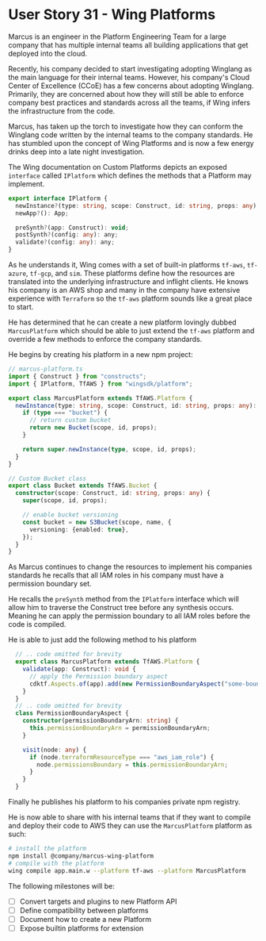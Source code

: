 # User Story 31 - Wing Platforms

Marcus is an engineer in the Platform Engineering Team for a large company that has multiple internal teams all building applications that get deployed into the cloud. 

Recently, his company decided to start investigating adopting Winglang as the main language for their internal teams. However, his company's Cloud Center of Excellence (CCoE) 
has a few concerns about adopting Winglang. Primarily, they are concerned about how they will still be able to enforce company best practices and standards across all the teams,
if Wing infers the infrastructure from the code.

Marcus, has taken up the torch to investigate how they can conform the Winglang code written by the internal teams to the company standards. He has stumbled upon the concept of
Wing Platforms and is now a few energy drinks deep into a late night investigation.

The Wing documentation on Custom Platforms depicts an exposed `interface` called `IPlatform` which defines the methods that a Platform may implement. 

```typescript
export interface IPlatform {
  newInstance?(type: string, scope: Construct, id: string, props: any): any;
  newApp?(): App;

  preSynth?(app: Construct): void;
  postSynth?(config: any): any;
  validate?(config: any): any;
}
```

As he understands it, Wing comes with a set of built-in platforms `tf-aws`, `tf-azure`, `tf-gcp`, and `sim`. These platforms define how the resources are translated into
the underlying infrastructure and inflight clients. He knows his company is an AWS shop and many in the company have extensive experience with `Terraform` so the `tf-aws` platform sounds like a great
place to start.

He has determined that he can create a new platform lovingly dubbed `MarcusPlatform` which should be able to just extend the `tf-aws` platform and override a few methods to
enforce the company standards.

He begins by creating his platform in a new npm project:

```typescript
// marcus-platform.ts
import { Construct } from "constructs";
import { IPlatform, TfAWS } from "wingsdk/platform";

export class MarcusPlatform extends TfAWS.Platform {
  newInstance(type: string, scope: Construct, id: string, props: any): any {
    if (type === "bucket") {
      // return custom bucket
      return new Bucket(scope, id, props);
    }

    return super.newInstance(type, scope, id, props);
  }
}

// Custom Bucket class
export class Bucket extends TfAWS.Bucket {
  constructor(scope: Construct, id: string, props: any) {
    super(scope, id, props);

    // enable bucket versioning
    const bucket = new S3Bucket(scope, name, {
      versioning: {enabled: true},
    });
  }
}
```

As Marcus continues to change the resources to implement his companies standards he recalls that all IAM roles in his company must have a permission boundary set. 

He recalls the `preSynth` method from the `IPlatform` interface which will allow him to traverse the Construct tree before any synthesis occurs. Meaning he can apply the permission boundary to all IAM roles before the code is compiled.


He is able to just add the following method to his platform
```typescript
  // .. code omitted for brevity
  export class MarcusPlatform extends TfAWS.Platform {
    validate(app: Construct): void {
      // apply the Permission boundary aspect
      cdktf.Aspects.of(app).add(new PermissionBoundaryAspect("some-boundary-arn"));
    }
  }
  // .. code omitted for brevity
  class PermissionBoundaryAspect {
    constructor(permissionBoundaryArn: string) {
      this.permissionBoundaryArn = permissionBoundaryArn;
    }

    visit(node: any) {
      if (node.terraformResourceType === "aws_iam_role") {
        node.permissionsBoundary = this.permissionBoundaryArn;
      }
    }
  }
```

Finally he publishes his platform to his companies private npm registry. 

He is now able to share with his internal teams that if they want to compile and deploy their code to AWS they can use the `MarcusPlatform` platform as such:

```bash
# install the platform
npm install @company/marcus-wing-platform
# compile with the platform
wing compile app.main.w --platform tf-aws --platform MarcusPlatform
```


The following milestones will be:
- [ ] Convert targets and plugins to new Platform API
- [ ] Define compatibility between platforms
- [ ] Document how to create a new Platform
- [ ] Expose builtin platforms for extension
